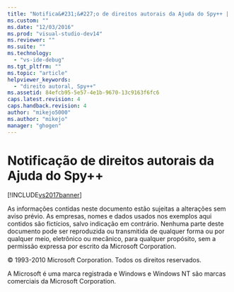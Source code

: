 ```yaml
---
title: "Notifica&#231;&#227;o de direitos autorais da Ajuda do Spy++ | Microsoft Docs"
ms.custom: ""
ms.date: "12/03/2016"
ms.prod: "visual-studio-dev14"
ms.reviewer: ""
ms.suite: ""
ms.technology: 
  - "vs-ide-debug"
ms.tgt_pltfrm: ""
ms.topic: "article"
helpviewer_keywords: 
  - "direito autoral, Spy++"
ms.assetid: 84efcb95-5e57-4e1b-9670-13c9163f6fc6
caps.latest.revision: 4
caps.handback.revision: 4
author: "mikejo5000"
ms.author: "mikejo"
manager: "ghogen"
---
```

# Notifica&#231;&#227;o de direitos autorais da Ajuda do Spy++
[!INCLUDE[vs2017banner](../code-quality/includes/vs2017banner.md)]

As informações contidas neste documento estão sujeitas a alterações sem aviso prévio.  As empresas, nomes e dados usados nos exemplos aqui contidos são fictícios, salvo indicação em contrário.  Nenhuma parte deste documento pode ser reproduzida ou transmitida de qualquer forma ou por qualquer meio, eletrônico ou mecânico, para qualquer propósito, sem a permissão expressa por escrito da Microsoft Corporation.  
  
 © 1993\-2010 Microsoft Corporation.  Todos os direitos reservados.  
  
 A Microsoft é uma marca registrada e Windows e Windows NT são marcas comerciais da Microsoft Corporation.